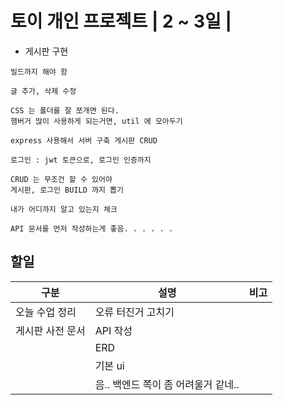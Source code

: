 
# 토이 개인 프로젝트 | 2 ~ 3일 |  

- 게시판 구현 
```
빌드까지 해야 함

글 추가, 삭제 수정 

CSS 는 폴더를 잘 쪼개면 된다. 
햄버거 많이 사용하게 되는거면, util 에 모아두기 

express 사용해서 서버 구축 게시판 CRUD 

로그인 : jwt 토큰으로, 로그인 인증까지

CRUD 는 무조건 할 수 있어야 
게시판, 로그인 BUILD 까지 뽑기 

내가 어디까지 알고 있는지 체크
```


```
API 문서를 먼저 작성하는게 좋음. . . . . . 
```



## 할일 

| 구분             | 설명               | 비고 |
| ---------------- | ------------------ | ---- |
| 오늘 수업 정리   | 오류 터진거 고치기 |      |
| 게시판 사전 문서 | API 작성           |      |
|                  | ERD                |      |
|                  | 기본 ui            |      |
|                  | 음.. 백엔드 쪽이 좀 어려울거 같네..                     |      |



